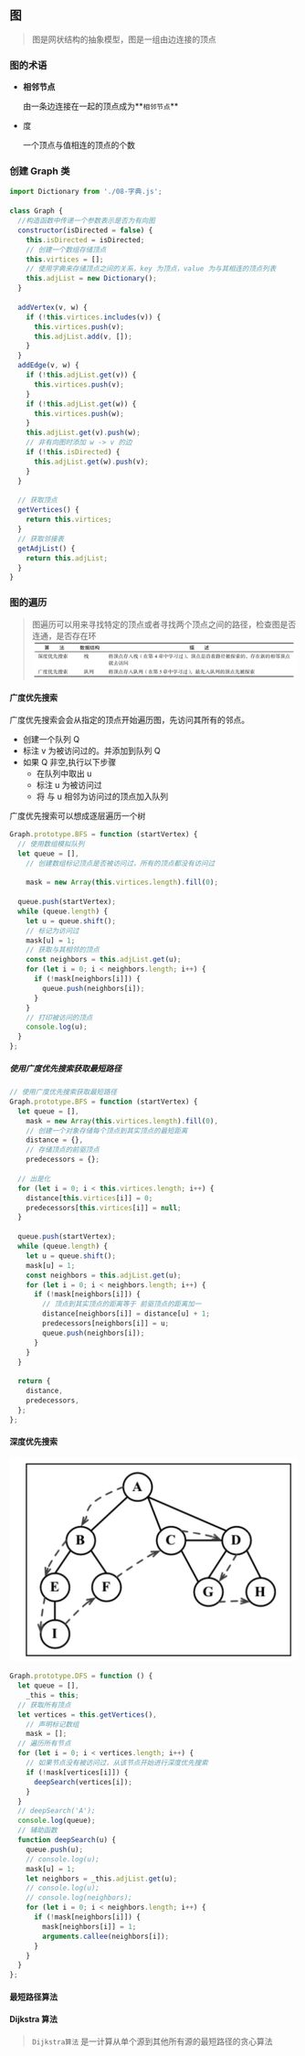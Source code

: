 ## 图

> 图是网状结构的抽象模型，图是一组由边连接的顶点

### 图的术语

- **相邻节点**

  由一条边连接在一起的顶点成为**`相邻节点`**

* 度

  一个顶点与值相连的顶点的个数

### 创建 Graph 类

```js
import Dictionary from './08-字典.js';

class Graph {
  //构造函数中传递一个参数表示是否为有向图
  constructor(isDirected = false) {
    this.isDirected = isDirected;
    // 创建一个数组存储顶点
    this.virtices = [];
    // 使用字典来存储顶点之间的关系，key 为顶点，value 为与其相连的顶点列表
    this.adjList = new Dictionary();
  }

  addVertex(v, w) {
    if (!this.virtices.includes(v)) {
      this.virtices.push(v);
      this.adjList.add(v, []);
    }
  }
  addEdge(v, w) {
    if (!this.adjList.get(v)) {
      this.virtices.push(v);
    }
    if (!this.adjList.get(w)) {
      this.virtices.push(w);
    }
    this.adjList.get(v).push(w);
    // 非有向图时添加 w -> v 的边
    if (!this.isDirected) {
      this.adjList.get(w).push(v);
    }
  }

  // 获取顶点
  getVertices() {
    return this.virtices;
  }
  // 获取邻接表
  getAdjList() {
    return this.adjList;
  }
}
```

### 图的遍历

> 图遍历可以用来寻找特定的顶点或者寻找两个顶点之间的路径，检查图是否连通，是否存在环
> ![深搜和广搜](./imgs/图的遍历.png)

#### 广度优先搜索

广度优先搜索会会从指定的顶点开始遍历图，先访问其所有的邻点。

- 创建一个队列 Q
- 标注 v 为被访问过的。并添加到队列 Q
- 如果 Q 非空,执行以下步骤
  - 在队列中取出 u
  - 标注 u 为被访问过
  - 将 与 u 相邻为访问过的顶点加入队列

广度优先搜索可以想成逐层遍历一个树

```js
Graph.prototype.BFS = function (startVertex) {
  // 使用数组模拟队列
  let queue = [],
    // 创建数组标记顶点是否被访问过，所有的顶点都没有访问过

    mask = new Array(this.virtices.length).fill(0);

  queue.push(startVertex);
  while (queue.length) {
    let u = queue.shift();
    // 标记为访问过
    mask[u] = 1;
    // 获取与其相邻的顶点
    const neighbors = this.adjList.get(u);
    for (let i = 0; i < neighbors.length; i++) {
      if (!mask[neighbors[i]]) {
        queue.push(neighbors[i]);
      }
    }
    // 打印被访问的顶点
    console.log(u);
  }
};
```

##### 使用广度优先搜索获取最短路径

```js
// 使用广度优先搜索获取最短路径
Graph.prototype.BFS = function (startVertex) {
  let queue = [],
    mask = new Array(this.virtices.length).fill(0),
    // 创建一个对象存储每个顶点到其实顶点的最短距离
    distance = {},
    // 存储顶点的前驱顶点
    predecessors = {};

  // 出是化
  for (let i = 0; i < this.virtices.length; i++) {
    distance[this.virtices[i]] = 0;
    predecessors[this.virtices[i]] = null;
  }

  queue.push(startVertex);
  while (queue.length) {
    let u = queue.shift();
    mask[u] = 1;
    const neighbors = this.adjList.get(u);
    for (let i = 0; i < neighbors.length; i++) {
      if (!mask[neighbors[i]]) {
        // 顶点到其实顶点的距离等于 前驱顶点的距离加一
        distance[neighbors[i]] = distance[u] + 1;
        predecessors[neighbors[i]] = u;
        queue.push(neighbors[i]);
      }
    }
  }

  return {
    distance,
    predecessors,
  };
};
```

#### 深度优先搜索

![深度优先搜索](./imgs/深度优先搜索.png)

```js
Graph.prototype.DFS = function () {
  let queue = [],
    _this = this;
  // 获取所有顶点
  let vertices = this.getVertices(),
    // 声明标记数组
    mask = [];
  // 遍历所有节点
  for (let i = 0; i < vertices.length; i++) {
    // 如果节点没有被访问过，从该节点开始进行深度优先搜索
    if (!mask[vertices[i]]) {
      deepSearch(vertices[i]);
    }
  }
  // deepSearch('A');
  console.log(queue);
  // 辅助函数
  function deepSearch(u) {
    queue.push(u);
    // console.log(u);
    mask[u] = 1;
    let neighbors = _this.adjList.get(u);
    // console.log(u);
    // console.log(neighbors);
    for (let i = 0; i < neighbors.length; i++) {
      if (!mask[neighbors[i]]) {
        mask[neighbors[i]] = 1;
        arguments.callee(neighbors[i]);
      }
    }
  }
};
```

#### 最短路径算法

#### Dijkstra 算法

> `Dijkstra算法` 是一计算从单个源到其他所有源的最短路径的贪心算法

